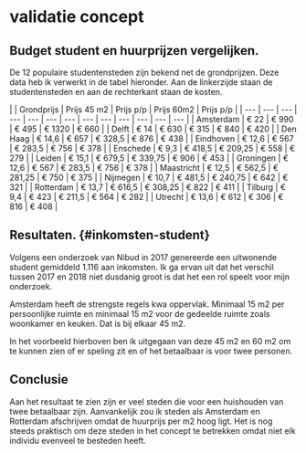 # validatie concept

## **Budget student en huurprijzen vergelijken.**

De 12 populaire studentensteden zijn bekend net de grondprijzen. Deze data heb ik verwerkt in de tabel hieronder. Aan de linkerzijde staan de studentensteden en aan de rechterkant staan de kosten.

|   | Grondprijs | Prijs 45 m2 | Prijs p/p | Prijs 60m2 | Prijs p/p |
| --- | --- | --- | --- | --- | --- | --- | --- | --- | --- | --- | --- | --- |
| Amsterdam | € 22 | € 990 | € 495 | € 1320 | € 660 |
| Delft | € 14 | € 630 | € 315 | € 840 | € 420 |
| Den Haag | € 14,6 | € 657 | € 328,5 | € 876 | € 438 |
| Eindhoven | € 12,6 | € 567 | € 283,5 | € 756 | € 378 |
| Enschede  | € 9,3 | € 418,5 | € 209,25 | € 558 | € 279 |
| Leiden  | € 15,1 | € 679,5 | € 339,75 | € 906 | € 453 |
| Groningen | € 12,6 | € 567 | € 283,5 | € 756 | € 378 |
| Maastricht | € 12,5 | € 562,5 | € 281,25 | € 750 | € 375 |
| Nijmegen | € 10,7 | € 481,5 | € 240,75 | € 642 | € 321 |
| Rotterdam | € 13,7 | € 616,5 | € 308,25 | € 822 | € 411 |
| Tilburg | € 9,4 | € 423 | € 211,5 | € 564 | € 282 |
| Utrecht  | € 13,6 | € 612 | € 306 | € 816 | € 408 |

## Resultaten.  {#inkomsten-student}

Volgens een onderzoek van Nibud in 2017 genereerde een uitwonende student gemiddeld 1.116 aan inkomsten. Ik ga ervan uit dat het verschil tussen 2017 en 2018 niet dusdanig groot is dat het een rol speelt voor mijn onderzoek.

Amsterdam heeft de strengste regels kwa oppervlak. Minimaal 15 m2 per persoonlijke ruimte en minimaal 15 m2 voor de gedeelde ruimte zoals woonkamer en keuken. Dat is bij elkaar 45 m2.

In het voorbeeld hierboven ben ik uitgegaan van deze 45 m2 en 60 m2 om te kunnen zien of er speling zit en of het betaalbaar is voor twee personen.

## Conclusie

Aan het resultaat te zien zijn er veel steden die voor een huishouden van twee betaalbaar zijn. Aanvankelijk zou ik steden als Amsterdam en Rotterdam afschrijven omdat de huurprijs per m2 hoog ligt. Het is nog steeds praktisch om deze steden in het concept te betrekken omdat niet elk individu evenveel te besteden heeft.   

